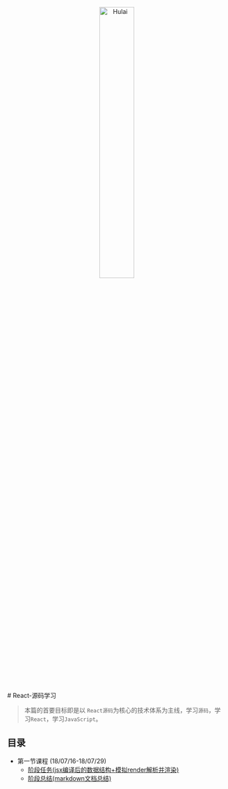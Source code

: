 <p align="center"><img src="http://oy0oxkhrp.bkt.clouddn.com/dc3d635e297ba9fa865773dcab6eea7aca7f274f494f7-4X1cdW_fw658.png" alt="Hulai" width="40%"></p>
# React-源码学习

> 本篇的首要目标即是以 `React源码`为核心的技术体系为主线，学习`源码`，学习`React`，学习`JavaScript`。

## 目录
- 第一节课程 (18/07/16-18/07/29)	
	- [阶段任务(jsx编译后的数据结构+模拟render解析并渲染)](https://github.com/snlg/react-lesson/blob/master/src/playground.js)
	- [阶段总结(markdown文档总结)](https://github.com/snlg/react-lesson/blob/master/doc/partone.md)